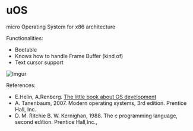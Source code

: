 # uOS
micro Operating System for x86 architecture

Functionalities:
- Bootable
- Knows how to handle Frame Buffer (kind of)
- Text cursor support

![Imgur](http://i.imgur.com/0GbobXh.png?1)

References:
- E.Helin, A.Renberg. [The little book about OS development](https://littleosbook.github.io/)
- A. Tanenbaum, 2007. Modern operating systems, 3rd edition. Prentice Hall, Inc.
- D. M. Ritchie B. W. Kernighan, 1988. The c programming language, second edition. Prentice Hall,Inc.,
